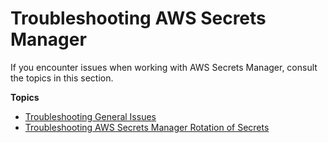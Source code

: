# Troubleshooting AWS Secrets Manager<a name="troubleshoot"></a>

If you encounter issues when working with AWS Secrets Manager, consult the topics in this section\.

**Topics**
+ [Troubleshooting General Issues](troubleshoot_general.md)
+ [Troubleshooting AWS Secrets Manager Rotation of Secrets](org_troubleshoot_rotation.md)